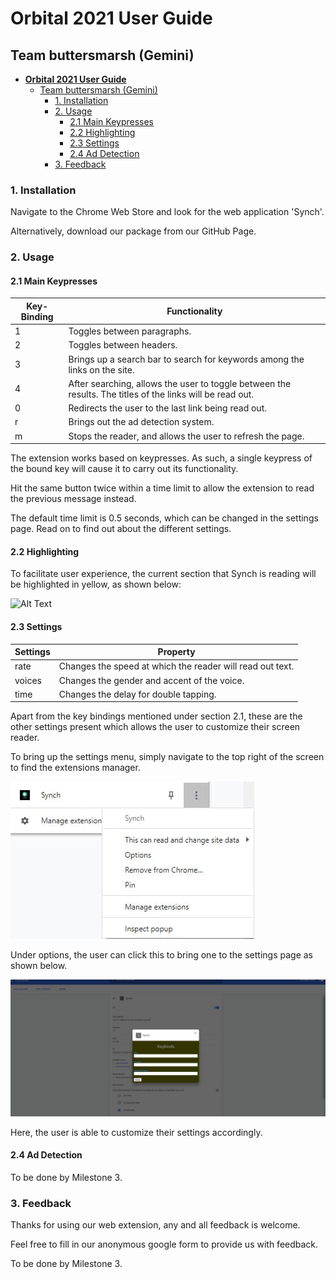 # **Orbital 2021 User Guide** 

## Team buttersmarsh (Gemini)

* [**Orbital 2021 User Guide** ](#**orbital-2021-user-guide**-)
    * [Team buttersmarsh (Gemini)](#team-buttersmarsh-(gemini))
        * [1. Installation](#1.-installation)
        * [2. Usage](#2.-usage)
            * [2.1 Main Keypresses](#2.1-main-keypresses)
            * [2.2 Highlighting ](#2.2-highlighting-)
            * [2.3 Settings ](#2.3-settings-)
            * [2.4 Ad Detection](#2.4-ad-detection)
        * [3. Feedback](#3.-feedback)

<!-- table of contents created by Adrian Bonnet, see https://Relex12.github.io/Markdown-Table-of-Contents for more -->

### 1. Installation

Navigate to the Chrome Web Store and look for the web application 'Synch'.

Alternatively, download our package from our GitHub Page.

### 2. Usage

#### 2.1 Main Keypresses

| Key-Binding | Functionality                                                |
| ----------- | ------------------------------------------------------------ |
| 1           | Toggles between paragraphs.                                  |
| 2           | Toggles between headers.                                     |
| 3           | Brings up a search bar to search for keywords among the links on the site. |
| 4           | After searching, allows the user to toggle between the results. The titles of the links will be read out. |
| 0           | Redirects the user to the last link being read out.          |
| r           | Brings out the ad detection system.                          |
| m           | Stops the reader, and allows the user to refresh the page.   |

The extension works based on keypresses. As such, a single keypress of the bound key will cause it to carry out its functionality.

Hit the same button twice within a time limit to allow the extension to read the previous message instead.

The default time limit is 0.5 seconds, which can be changed in the settings page. Read on to find out about the different settings.

#### 2.2 Highlighting 

To facilitate user experience, the current section that Synch is reading will be highlighted in yellow, as shown below:

![Alt Text](https://media.giphy.com/media/wltXsytlG4GJCbg9J3/giphy.gif)

#### 2.3 Settings 

| Settings | Property                                                  |
| -------- | --------------------------------------------------------- |
| rate     | Changes the speed at which the reader will read out text. |
| voices   | Changes the gender and accent of the voice.               |
| time     | Changes the delay for double tapping.                     |

Apart from the key bindings mentioned under section 2.1, these are the other settings present which allows the user to customize their screen reader. 

To bring up the settings menu, simply navigate to the top right of the screen to find the extensions manager.

![](/imgs/settings_extension.jpg)

Under options, the user can click this to bring one to the settings page as shown below.

![](/imgs/settings_page.jpg)

Here, the user is able to customize their settings accordingly.

#### 2.4 Ad Detection

To be done by Milestone 3.

### 3. Feedback

Thanks for using our web extension, any and all feedback is welcome.

Feel free to fill in our anonymous google form to provide us with feedback.

To be done by Milestone 3.
